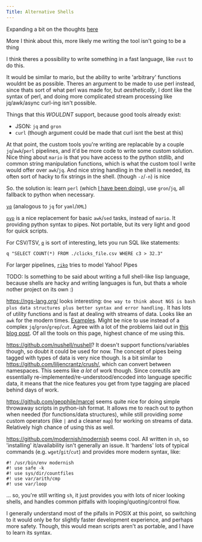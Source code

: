 ```yaml
---
Title: Alternative Shells
---
```


Expanding a bit on the thoughts [here](/post/replacing_shell)

More I think about this, more likely me writing the tool isn't going to be a thing

I think theres a possibility to write something in a fast language, like `rust` to do this.

It would be similar to mario, but the ability to write 'arbitrary' functions wouldnt be as possible. Theres an argument to be made to use perl instead, since thats sort of what perl was made for, but _aesthetically_, I dont like the syntax of perl, and doing more complicated stream processing like jq/awk/async curl-ing isn't possible.

Things that this _WOULDNT_ support, because good tools already exist:

- JSON: `jq` and `gron`
- `curl` (though argument could be made that curl isnt the best at this)

At that point, the custom tools you're writing are replacable by a couple `jq`/`awk`/`perl` pipelines, and it'd be more code to write some custom solution. Nice thing about `mario` is that you have access to the python stdlib, and common string manipulation functions, which is what the custom tool I write would offer over `awk`/`jq`. And nice string handling in the shell is needed, its often sort of hacky to fix strings in the shell. (though `-z`/`-n`) is nice

So. the solution is: learn `perl` (which [I have been doing](https://github.com/seanbreckenridge/pmark)), use `gron`/`jq`, all fallback to python when necessary.

[`yq`](https://github.com/kislyuk/yq) (analogous to `jq` for `yaml`/`XML`)

[`pyp`](https://github.com/hauntsaninja/pyp) is a nice replacement for basic `awk`/`sed` tasks, instead of `mario`. It providing python syntax to pipes. Not portable, but its very light and good for quick scripts.

For CSV/TSV, [`q`](https://github.com/harelba/q) is sort of interesting, lets you run SQL like statements:

`q "SELECT COUNT(*) FROM ./clicks_file.csv WHERE c3 > 32.3"`

For larger pipelines, [`riko`](https://github.com/nerevu/riko) tries to model Yahoo! Pipes

TODO: Is something to be said about writing a full shell-like lisp language, because shells are hacky and writing languages is fun, but thats a whole nother project on its own :)

<https://ngs-lang.org/> looks interesting: `One way to think about NGS is bash plus data structures plus better syntax and error handling.` It has lots of utility functions and is fast at dealing with streams of data. Looks like an `awk` for the modern times. [Examples](https://ngs-lang.org/doc/latest/man/ngstut.1.html). Might be nice to use instead of a complex `jq`/`gron`/`grep`/`cut`. Agree with a lot of the problems laid out in [this blog post](https://ilya-sher.org/2017/07/07/why-next-generation-shell/). Of all the tools on this page, highest chance of me using this.

<https://github.com/nushell/nushell>? It doesn't support functions/variables though, so doubt it could be used for now. The concept of pipes being tagged with types of data is very nice though. Is a bit similar to <https://github.com/liljencrantz/crush/>, which can convert between namespaces. This seems like _a lot_ of work though. Since coreutils are essentially re-implemented/re-understood/encoded into language specific data, it means that the nice features you get from type tagging are placed behind days of work.

<https://github.com/geophile/marcel> seems quite nice for doing simple throwaway scripts in python-ish format. It allows me to reach out to python when needed (for functions/data structures), while still providing _some_ custom operators (like `|` and a cleaner `map`) for working on streams of data. Relatively high chance of using this as well.

<https://github.com/modernish/modernish> seems cool. All written in `sh`, so 'installing' it/availability isn't generally an issue. It 'hardens' lots of typical commands (e.g. `wget`/`git`/`cut`) and provides more modern syntax, like:

```
#! /usr/bin/env modernish
#! use safe -k
#! use sys/dir/countfiles
#! use var/arith/cmp
#! use var/loop
```

... so, you're still writing `sh`, it just provides you with lots of nicer looking shells, and handles common pitfalls with looping/quoting/control flow.

I generally understand most of the pifalls in POSIX at this point, so switching to it would only be for slightly faster development experience, and perhaps more safety. Though, this would mean scripts aren't as portable, and I have to learn its syntax.
